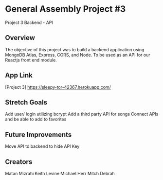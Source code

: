 <h1>General Assembly Project #3</h1>

Project 3 Backend - API

<h2>Overview</h2>

The objective of this project was to build a backend application using MongoDB Atlas, Express, CORS, and Node.  To be used as an API for our Reactjs front end module.    

<h2>App Link</h2>

[Project 3] https://sleepy-tor-42367.herokuapp.com/

<h2>Stretch Goals</h2>

Add user/ login utilizing bcrypt
Add a third party API for songs
Connect APIs and be able to add to favorites

<h2>Future Improvements</h2>

Move API to backend to hide API Key

<h2>Creators</h2>

Matan Mizrahi
Keith Levine
Michael Herr
Mitch Debrah 


 
